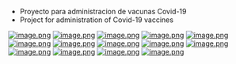 - Proyecto para administracion de vacunas Covid-19
- Project for administration of Covid-19 vaccines

[![image.png](https://i.postimg.cc/rFSXL5ZL/image.png)](https://postimg.cc/7fYQ3JyB)
[![image.png](https://i.postimg.cc/B6dyrvx6/image.png)](https://postimg.cc/tZN2PpvQ)
[![image.png](https://i.postimg.cc/Ls5bhPD5/image.png)](https://postimg.cc/3yMBcdPQ)
[![image.png](https://i.postimg.cc/SR6ZHfST/image.png)](https://postimg.cc/fSbj9X0m)
[![image.png](https://i.postimg.cc/mksj31YQ/image.png)](https://postimg.cc/xJ6LnCFC)
[![image.png](https://i.postimg.cc/HsT3V5sm/image.png)](https://postimg.cc/HjPbNryv)
[![image.png](https://i.postimg.cc/x14Px4Gj/image.png)](https://postimg.cc/Wd0rtSfx)
[![image.png](https://i.postimg.cc/9FXtWhJF/image.png)](https://postimg.cc/xq7bRBwW)
[![image.png](https://i.postimg.cc/j5rPB0DT/image.png)](https://postimg.cc/gwNx67yt)
[![image.png](https://i.postimg.cc/501QnBrN/image.png)](https://postimg.cc/GB7ppyrZ)
[![image.png](https://i.postimg.cc/wM4tqSj7/image.png)](https://postimg.cc/7J7PXt7k)
[![image.png](https://i.postimg.cc/tCf1LQcc/image.png)](https://postimg.cc/6yr5vStV)
[![image.png](https://i.postimg.cc/g0bx2ymq/image.png)](https://postimg.cc/k2wJjbVB)
[![image.png](https://i.postimg.cc/NMpFDWTp/image.png)](https://postimg.cc/XGBn71sC)

